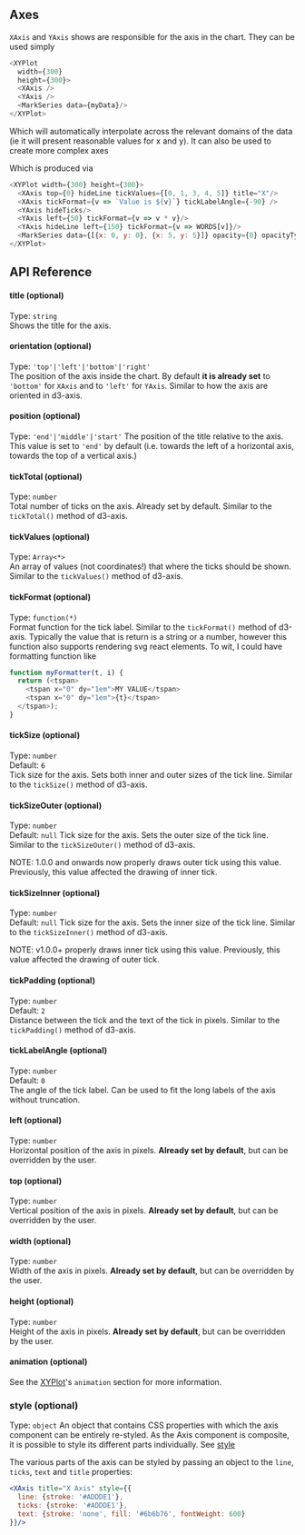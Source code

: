 ## Axes

<!-- INJECT:"CustomAxesOrientationWithLink" -->

`XAxis` and `YAxis` shows are responsible for the axis in the chart. They can be used simply

```javascript
<XYPlot
  width={300}
  height={300}>
  <XAxis />
  <YAxis />
  <MarkSeries data={myData}/>
</XYPlot>
```

Which will automatically interpolate across the relevant domains of the data (ie it will present reasonable values for x and y). It can also be used to create more complex axes

<!-- INJECT:"CustomAxesWithLink" -->

Which is produced via

```javascript
<XYPlot width={300} height={300}>
  <XAxis top={0} hideLine tickValues={[0, 1, 3, 4, 5]} title="X"/>
  <XAxis tickFormat={v => `Value is ${v}`} tickLabelAngle={-90} />
  <YAxis hideTicks/>
  <YAxis left={50} tickFormat={v => v * v}/>
  <YAxis hideLine left={150} tickFormat={v => WORDS[v]}/>
  <MarkSeries data={[{x: 0, y: 0}, {x: 5, y: 5}]} opacity={0} opacityType="linear"/>
</XYPlot>
```


## API Reference

#### title (optional)
Type: `string`  
Shows the title for the axis.

#### orientation (optional)
Type: `'top'|'left'|'bottom'|'right'`  
The position of the axis inside the chart.
By default **it is already set** to `'bottom'` for `XAxis` and to `'left'` for `YAxis`. Similar to how the axis are oriented in d3-axis.

#### position (optional)
Type: `'end'|'middle'|'start'`
The position of the title relative to the axis. This value is set to `'end'` by default (i.e. towards the left of a horizontal axis, towards the top of a vertical axis.) 
 
#### tickTotal (optional)
Type: `number`  
Total number of ticks on the axis. Already set by default. Similar to the `tickTotal()` method of d3-axis.

#### tickValues (optional)
Type: `Array<*>`  
An array of values (not coordinates!) that where the ticks should be shown. Similar to the `tickValues()` method of d3-axis.

#### tickFormat (optional)
Type: `function(*)`  
Format function for the tick label. Similar to the `tickFormat()` method of d3-axis. Typically the value that is return is a string or a number, however this function also supports rendering svg react elements. To wit, I could have formatting function like

```javascript
function myFormatter(t, i) {
  return (<tspan>
    <tspan x="0" dy="1em">MY VALUE</tspan>
    <tspan x="0" dy="1em">{t}</tspan>
  </tspan>);
}
```

#### tickSize (optional)
Type: `number`  
Default: `6`  
Tick size for the axis. Sets both inner and outer sizes of the tick line. Similar to the `tickSize()` method of d3-axis.

#### tickSizeOuter (optional)
Type: `number`  
Default: `null`
Tick size for the axis. Sets the outer size of the tick line. Similar to the `tickSizeOuter()` method of d3-axis.

NOTE: 1.0.0 and onwards now properly draws outer tick using this value. Previously, this value affected the drawing of inner tick.

#### tickSizeInner (optional)
Type: `number`  
Default: `null`
Tick size for the axis. Sets the inner size of the tick line. Similar to the `tickSizeInner()` method of d3-axis.

NOTE: v1.0.0+ properly draws inner tick using this value. Previously, this value affected the drawing of outer tick.

#### tickPadding (optional)
Type: `number`  
Default: `2`  
Distance between the tick and the text of the tick in pixels. Similar to the `tickPadding()` method of d3-axis.

#### tickLabelAngle (optional)
Type: `number`  
Default: `0`  
The angle of the tick label. Can be used to fit the long labels of the axis without truncation.

#### left (optional)
Type: `number`  
Horizontal position of the axis in pixels. **Already set by default**, but can be overridden by the user.

#### top (optional)
Type: `number`  
Vertical position of the axis in pixels. **Already set by default**, but can be overridden by the user.

#### width (optional)
Type: `number`  
Width of the axis in pixels. **Already set by default**, but can be overridden by the user.

#### height (optional)
Type: `number`  
Height of the axis in pixels. **Already set by default**, but can be overridden by the user.

#### animation (optional)
See the [XYPlot](xy-plot.md)'s `animation` section for more information.

### style (optional)
Type: `object`
An object that contains CSS properties with which the axis component can be entirely re-styled.
As the Axis component is composite, it is possible to style its different parts individually. See [style](style.md)

The various parts of the axis can be styled by passing an object to the `line`, `ticks`, `text` and `title` properties:

```jsx
<XAxis title="X Axis" style={{
  line: {stroke: '#ADDDE1'},
  ticks: {stroke: '#ADDDE1'},
  text: {stroke: 'none', fill: '#6b6b76', fontWeight: 600}
}}/>
```
